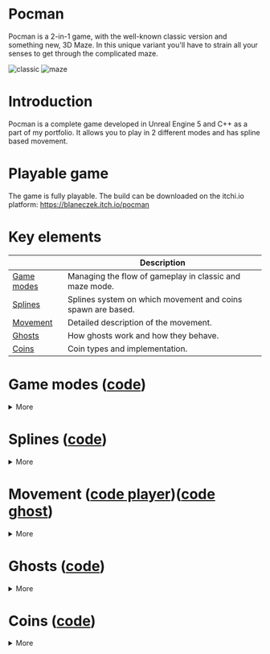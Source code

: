 # Pocman
Pocman is a 2-in-1 game, with the well-known classic version and something new, 3D Maze. In this unique variant you'll have to strain all your senses to get through the complicated maze.

![classic](https://github.com/user-attachments/assets/ce96ebc4-ab6e-4dd2-b071-04a50cc9f48d) ![maze](https://github.com/user-attachments/assets/fdb5eef9-ad6c-4365-8f17-94dc7729361c)

# Introduction
Pocman is a complete game developed in Unreal Engine 5 and C++ as a part of my portfolio. It allows you to play in 2 different modes and has spline based movement.

# Playable game
The game is fully playable. The build can be downloaded on the itchi.io platform:
https://blaneczek.itch.io/pocman

# Key elements

|                                                                               | Description                                                     |
|-------------------------------------------------------------------------------|-----------------------------------------------------------------|
| [Game modes](#game-modes-code)                                                | Managing the flow of gameplay in classic and maze mode.         |
| [Splines](#splines-code)                                                      | Splines system on which movement and coins spawn are based.     |
| [Movement](#movement-code-playercode-ghost)                                   | Detailed description of the movement.                           |
| [Ghosts](#ghosts-code)                                                        | How ghosts work and how they behave.                            |
| [Coins](#coins-code)                                                          | Coin types and implementation.                                  |

# Game modes ([code](Source/PacMan/GameModes/Gameplay))    

<details>
<summary>More</summary>
The rules and gameplay are managed by the game modes. The base class contains all functions that are shared between modes and virtual functions that are ready to be overwritten.
  
```c++
class PACMAN_API APMGameModeBase : public AGameModeBase
{
...
public:
	/** When a player is hit by any ghost */
	virtual void HandleGhostHit();

	/** When a player collects attack coin */
	virtual void StartPlayerAttackState();
	virtual void EndPlayerAttackState() {};

	/** When any ghost sees the player or loses sight of the player */
	virtual void SetPlayerChased(bool IsPlayerChased) {};

	void AddCherryCoin();
	void AddPoints(int32 Points);
	void StopAllMovement();
	void OpenPauseMenu();

protected:
	/** Initializes widgets added to viewport at the beginning that will be used many times later in the game */
	virtual void InitStartingWidgets();

	/** Sets gameplay data from GameInstance depending on the game mode */
	virtual void SetGameplayValues() {};
...
```
In BeginPlay we cache the game instance pointer, as it will be used often later. Then we start the music, set all the necessary values, create widgets and set timers to start the game at the right time.

```c++
void APMGameModeBase::BeginPlay()
{
	Super::BeginPlay();

	GameInstance = Cast<UPMGameInstance>(UGameplayStatics::GetGameInstance(GetWorld()));
	if (!GameInstance)
	{
		UE_LOG(LogTemp, Warning, TEXT("PMGameModeBase::BeginPlay | GameInstance is nullptr"));
		return;
	}
	
	if (IsValid(GameMusic))
	{
		UGameplayStatics::PlaySound2D(GetWorld(), GameMusic);
	}

	SetGameplayValues();
	SetSplines();
		
	InitStartingWidgets();	

	FTimerHandle StartGameTimer;
	GetWorld()->GetTimerManager().SetTimer(StartGameTimer, this, &APMGameModeBase::StartGame, 1.f, false);

	GetWorld()->GetTimerManager().SetTimer(StartMovementTimer, this, &APMGameModeBase::StartAllMovement, 3.f, false);

	CherryCoinDel.BindUFunction(this, FName(TEXT("SpawnSpecialCoin")), CherryCoinClass);
	GetWorld()->GetTimerManager().SetTimer(CherryCoinTimer, CherryCoinDel, 10.f, false);

}
``` 
</details>

# Splines ([code](Source/PacMan/Gameplay/Splines)) 

<details>
<summary>More</summary>
Splines are an important part of the design. They are used for movement (described in the next section) and for the spawning of coins.</br>
All the splines on which the player and the ghosts can move are placed on the level.
	
<img src="https://github.com/user-attachments/assets/120861a8-57ea-4334-a608-705612820c89" width="700">

</br>Each spline must be connected to its neighboring splines.	

<img src="https://github.com/user-attachments/assets/78fedaae-8e6a-4476-8ca2-b5c4b2361864" width="700">

 </br>Due to the fact that there is often a problem with losing references to other actors, I needed to create a simple script that will automatically connect all the splines.

<img src="https://github.com/user-attachments/assets/187602fd-d55d-4cd1-b21f-a8bab3666ff4" width="700">


<img src="https://github.com/user-attachments/assets/b654f8da-fcb1-412d-a4b3-1d635bc51aad" width="700">

</br>Splines are also used to fill levels with coins. To do this, the SpawnCoins function calculates the number of coins depending on the length of the spline and spawns the actors at the correct distance. 

```c++
void APMSpline::SpawnCoins()
{
	if (this->ActorHasTag(FName(TEXT("withoutCoins"))))
	{
		return;
	}

	if (!IsValid(SplineComponent))
	{
		return;
	}
	const int32 CoinsNumber = FMath::RoundToInt(SplineComponent->GetSplineLength() / CoinDistanceOnSpline);

	for (int32 i = 0; i <= CoinsNumber; ++i)
	{		
		const FVector& Location = SplineComponent->GetLocationAtDistanceAlongSpline(CoinDistanceOnSpline * i, ESplineCoordinateSpace::World);
		const FRotator& Rotation = FRotator(0, 0, 0);
		FActorSpawnParameters SpawnInfo;
		SpawnInfo.SpawnCollisionHandlingOverride = ESpawnActorCollisionHandlingMethod::DontSpawnIfColliding;

		switch (UPMGameInstance::GetCurrentLevelType())
		{
			case ELevelType::CLASSIC:
			{
				if (IsValid(ClassicCoinClass))
				{
					GetWorld()->SpawnActor<APMCoin>(ClassicCoinClass, Location, Rotation, SpawnInfo);
				}
				break;
			}
			case ELevelType::MAZE:
			{
				if (IsValid(MazeCoinClass))
				{
					GetWorld()->SpawnActor<APMCoin>(MazeCoinClass, Location, Rotation, SpawnInfo);
				}
				break;
			}
			default: break;
		}
	}
}
```

</details>

# Movement ([code player](Source/PacMan/Gameplay/Player/PMPlayer.cpp))([code ghost](Source/PacMan/Gameplay/Ghosts/PMGhost.cpp))

<details>
<summary>More</summary>
Movement is a key part of both modes. At first I tried the traditional movement and use of collision, but soon realized that I needed something more precise. I decided to use splines for this. In short, the player character and ghosts move along splines. 

```c++
void APMPlayer::Tick(float DeltaTime)
{
	Super::Tick(DeltaTime);

	if (bIsMoving && IsValid(CurrentSpline))
	{
		PositionOnSpline += DeltaTime * MovingDirection * Speed;

		const FVector NewLocation = CurrentSpline->SplineComponent->GetLocationAtDistanceAlongSpline(PositionOnSpline, ESplineCoordinateSpace::World);
		SetActorLocation(NewLocation);
	}

	if (CheckIfAtSplinePoint())
	{
		bIsMoving = false;
		UnmarkSpline();		
		ChooseNewSpline();
		MarkSpline();
	}
}
```

 ```c++
void APMGhost::Tick(float DeltaTime)
{
	Super::Tick(DeltaTime);

	if (bIsMoving && IsValid(CurrentSpline))
	{
		PositionOnSpline += DeltaTime * MovingDirection * Speed;
	
		const FVector NewLocation = CurrentSpline->SplineComponent->GetLocationAtDistanceAlongSpline(PositionOnSpline, ESplineCoordinateSpace::World);
		SetActorLocation(NewLocation);

		if (CheckIfAtPoint())
		{
			bIsMoving = false;
			HandleMovement();
		}
	}
}
```

The challenge was to change directions. With the system of splines and their connections to each other, it was simply enough to change the CurrentSpline along which the character moves. The implementation is different in Ghosts and Player Character. Movement in Ghosts is closely related to their AI, so all the details are in the Ghosts section below. 
</br>In the case of the Player character, the choice of spline depends on the input of the player.
</br></br>The player's input is queued and stored in DesiredDirection. When the end of CurrentSpline is reached, a new spline is set depending on the saved DesiredDirection. The character is rotated and placed on the next spline.  

 ```c++
void APMPlayer::ChooseNewSpline()
{
	APMSpline* NewSpline = nullptr;

	switch (DesiredDirection)
	{
		case EPlayerDirection::UPWARD:
		{
			NewSpline = CurrentSpline->Splines[SplineIndex].UPWARD;
			break;
		}		
		case EPlayerDirection::DOWN:
		{
			NewSpline = CurrentSpline->Splines[SplineIndex].DOWN;
			break;
		}			
		case EPlayerDirection::RIGHT:
		{
			NewSpline = CurrentSpline->Splines[SplineIndex].RIGHT;
			break;
		}			
		case EPlayerDirection::LEFT:
		{
			NewSpline = CurrentSpline->Splines[SplineIndex].LEFT;
			break;
		}		
		default: break;
	}

	// If there is a spline leading to the Ghost base on the desired direction, ignore it, save the desired direction
	// and choose the spline leading forward on the next tick. 
	if (!NewSpline || NewSpline->ActorHasTag(FName(TEXT("releaseGhost"))))
	{
		TempDirection = DesiredDirection;
		DesiredDirection = CurrentDirection;
		return;
	}

	float NewYaw = 0.f;
	if (DesiredDirection == EPlayerDirection::UPWARD)
	{
		NewYaw = -90.f;
	}
	else if (DesiredDirection == EPlayerDirection::DOWN)
	{
		NewYaw = 90.f;
	}	
	else if (DesiredDirection == EPlayerDirection::LEFT)
	{
		NewYaw = 180.f;
	}
	
	SetActorRotation(FRotator(0, NewYaw, 0));
	CurrentSpline = NewSpline;
	PositionOnSpline = (DesiredDirection == EPlayerDirection::UPWARD || DesiredDirection == EPlayerDirection::RIGHT) ? 1.f :
			     CurrentSpline->SplineComponent->GetDistanceAlongSplineAtSplinePoint(1) - 1.f;
	CurrentDirection = DesiredDirection;
	MovingDirection = (DesiredDirection == EPlayerDirection::UPWARD || DesiredDirection == EPlayerDirection::RIGHT) ? 1.f : -1.f;
	bIsMoving = true;

	if (TempDirection != EPlayerDirection::NONE)
	{
		DesiredDirection = TempDirection;
	}
}
```
</br>In classic mode, the input is in 4 directions. Up, left, right, down. By pressing “W” or “up arrow” we queue that direction or do nothing if the character is already moving in that direction. We also check if the current direction is opposite to the upward movement. If so, the character stays in the same spline, but changes the direction of movement.

 ```c++
void APMClassicPlayer::MoveUp()
{
	if (CurrentDirection == EPlayerDirection::UPWARD) return;

	TempDirection = EPlayerDirection::NONE;
	DesiredDirection = EPlayerDirection::UPWARD;

	if (CurrentDirection == EPlayerDirection::DOWN)
	{
		Rotate180(EPlayerDirection::UPWARD);
	}
}
```

</br>In maze mode, there are only 3 inputs available: Left, Right and Backward (spacebar). Desired direction depends on the current direction and is set in clockwise (MoveRight) or counterclockwise (MoveLeft) order. Backward is simply turning around. 

 ```c++
void APMMazePlayer::MoveLeft()
{
	/**
	* Counterclockwise (e.g. if CurrentDirection is RIGHT, DesiredDirection will be UPWARD)
	* 
	*			 UPWARD
	*		    LEFT	RIGHT
	*			  DOWN
	*/
	switch (CurrentDirection)
	{
		case EPlayerDirection::UPWARD:
		{
			DesiredDirection = EPlayerDirection::LEFT;
			break;
		}
		case EPlayerDirection::DOWN:
		{
			DesiredDirection = EPlayerDirection::RIGHT;
			break;
		}
		case EPlayerDirection::LEFT:
		{
			DesiredDirection = EPlayerDirection::DOWN;
			break;
		}
		case EPlayerDirection::RIGHT:
		{			
			DesiredDirection = EPlayerDirection::UPWARD;
			break;
		}
		default: break;
	}

	TempDirection = EPlayerDirection::NONE;
}
```

</details>

# Ghosts ([code](Source/PacMan/Gameplay/Ghosts)) 

<details>
<summary>More</summary>
Ghost has 2 enums: EGhostState, which tells us whether it is currently vulnerable to player attack (the case when the player collects a special coin), and EGhostMovementState, which is used to control movement. 

```c++
UENUM()
enum class EGhostState : uint8
{
	NONE		UMETA(DisplayName = "None"),
	VULNERABLE	UMETA(DisplayName = "Vulnerable")
};

UENUM()
enum class EGhostMovementState : uint8
{
	NONE		UMETA(DisplayName = "None"),
	PASSIVE		UMETA(DisplayName = "Passive"),
	ATTACK		UMETA(DisplayName = "Attack"),
	BASE		UMETA(DisplayName = "Base"),
	RELEASE		UMETA(DisplayName = "Release"),
	HIT		UMETA(DisplayName = "Hit")
};
```

```c++
void APMGhost::HandleMovement()
{
	int32 FoundSpline = 0;

	switch (MovementState)
	{
		case EGhostMovementState::BASE:
		{
			GhostBaseMovement();
			return;
		}
		case EGhostMovementState::PASSIVE:
		{
			TArray<int32> ValidSplines = FindValidSplinesInRandomMovement();
			const int32 ValidSplinesNum = ValidSplines.Num();
			if (ValidSplinesNum == 0)
			{
				TurnAround();
				return;
			}

			const int32 RandomIndex = FMath::RandRange(0, ValidSplinesNum - 1);
			const int32 RandomNum = FMath::RandRange(1, 10);

			//10% chance of turning around if not turned before 
			if (!bTurnedAround && RandomNum < 10)
			{
				FoundSpline = -1;
				bTurnedAround = true;
			}
			else
			{
				FoundSpline = ValidSplines[RandomIndex];
				bTurnedAround = false;
			}
				
			break;
		}
		case EGhostMovementState::ATTACK:
		{
			FoundSpline = FindPath(FName(TEXT("player_MarkedSpline"))); 
			break;
		}
		case EGhostMovementState::RELEASE:
		{
			FoundSpline = FindPath(FName(TEXT("release_MarkedSpline")));
			break;
		}
		case EGhostMovementState::HIT:
		{
			FoundSpline = FindPath(FName(TEXT("base_MarkedSpline")));
			break;
		}
		default: return;
	}

	ChooseNewSpline(FoundSpline);
}

```

<br>BASE state: when Ghost is in the base and moves up and down.

```c++
void APMGhost::GhostBaseMovement()
{
	if ((CurrentSpline->Splines[SplineIndex].UPWARD != nullptr) && (CurrentSpline->Splines[SplineIndex].UPWARD->ActorHasTag(TEXT("releaseGhost"))))
	{
		TurnAround();
		return;
	}

	if (CurrentSpline->Splines[SplineIndex].UPWARD != nullptr)
	{
		MoveToNewSpline(1.f, -90.f, CurrentSpline->Splines[SplineIndex].UPWARD);
		return;
	}

	if (CurrentSpline->Splines[SplineIndex].DOWN != nullptr)
	{
		MoveToNewSpline(-1.f, 90.f, CurrentSpline->Splines[SplineIndex].DOWN);
		return;
	}

	TurnAround();
}
```

<br>PASSIVE state: when Ghost moves freely, choosing random splines

```c++
TArray<int32> APMGhost::FindValidSplinesInRandomMovement()
{
	TArray<int32> OutValidSplines;

	if ((CurrentSpline->Splines[SplineIndex].UPWARD != nullptr) && (!CurrentSpline->Splines[SplineIndex].UPWARD->ActorHasTag(FName(TEXT("releaseGhost")))))
	{
		OutValidSplines.Add(0);
	}
	if ((CurrentSpline->Splines[SplineIndex].DOWN != nullptr) && (!CurrentSpline->Splines[SplineIndex].DOWN->ActorHasTag(FName(TEXT("releaseGhost")))))
	{
		OutValidSplines.Add(1);
	}
	if ((CurrentSpline->Splines[SplineIndex].LEFT != nullptr) && (!CurrentSpline->Splines[SplineIndex].LEFT->ActorHasTag(FName(TEXT("releaseGhost")))))
	{
		OutValidSplines.Add(2);
	}
	if ((CurrentSpline->Splines[SplineIndex].RIGHT != nullptr) && (!CurrentSpline->Splines[SplineIndex].RIGHT->ActorHasTag(FName(TEXT("releaseGhost")))))
	{
		OutValidSplines.Add(3);
	}

	return OutValidSplines;
}
```

<br>ATTACK state: when Ghost has seen the player and chases him through the splines. I used the BFS algorithm to find the best path between the Player character and Ghost.

```c++
// Implementation of the BFS (Breadth-First Search) algorithm to find a path to a target spline.
int32 APMGhost::FindPath(const FName& SplineTag)
{
	TMap<FString, APMSpline*> VisitedSplines;

	// Queue to store splines to be visited next and index of first spline from which the path begins (FSplineQueueData.FirstSplineIndex).
	TQueue<FSplineQueueData> SplineQueue;

	// Get all the splines from where the paths start 
	TMap<int32, APMSpline*> ValidSplines = FindValidSplinesInMarkedMovement(CurrentSpline, SplineIndex);

	for (const auto& Item : ValidSplines)
	{
		// Check if the ghost is already on the target spline.
		if (Item.Value->ActorHasTag(SplineTag))
		{
			ReachingMarkedSpline();
			return Item.Key;			
		}
		SplineQueue.Enqueue(FSplineQueueData(Item.Key, Item.Key, Item.Value));	
	}

	while (!SplineQueue.IsEmpty())
	{
		APMSpline* CheckedSpline = SplineQueue.Peek()->Spline;
		const int32 FirstSpline = SplineQueue.Peek()->FirstSplineIndex;
		const int32 NextSplineIndex = SplineQueue.Peek()->CurrentSplineIndex;
		SplineQueue.Pop();

		// 0 - UPWARD, 1 - DOWN, 2 - LEFT, 3 - RIGHT
		if (NextSplineIndex == 0 || NextSplineIndex == 3)
		{
			ValidSplines = FindValidSplinesInMarkedMovement(CheckedSpline, 1);
		}
		else if (NextSplineIndex == 1 || NextSplineIndex == 2)
		{
			ValidSplines = FindValidSplinesInMarkedMovement(CheckedSpline, 0);
		}

		for (const auto& Item : ValidSplines)
		{
			FString SplineName = Item.Value->GetName();
			if (!VisitedSplines.Contains(SplineName))
			{
				VisitedSplines.Add(SplineName, Item.Value);
				SplineQueue.Enqueue(FSplineQueueData(FirstSpline, Item.Key, Item.Value));

				if ( Item.Value->ActorHasTag(SplineTag))
				{
					// Next spline the ghost should enter to reach the target spline 
					return FirstSpline;
				}
			}
		}		
	}

	// If the path doesn't exist, turn around
	return -1;
}
```

<br>RELEASE state: when Ghost leaves the base, it uses the FindPath function. 

<br>HIT state: when Ghost was hit by a player, it uses the FindPath function to return to the base.

</details>

# Coins ([code](Source/PacMan/Gameplay/Coins)) 

<details>
<summary>More</summary>
Coins are divided into different types: basic, cherry, life, map. Each has a different use but share one common functionality, they can be collected by the player.</br></br>    
Inheritance and IMPMInteractionInterface allows all coin types to easily communicate with the player character.
  
```c++
class PACMAN_API APMCoin : public AActor, public IPMInteractionInterface
{
  ...
public:
	virtual int32 Interaction() override; 
```
</br>
In this case, in the PMPlayer class, the OnOverlapBegin function when interacting with each coin calls a function that adds potential points and at the same time calls a function Interaction()  which has a different implementation depending on the type of coin.

```c++
void APMPlayer::OnOverlapBegin(UPrimitiveComponent* OverlappedComp, AActor* OtherActor, UPrimitiveComponent* OtherComp,
                              int32 OtherBodyIndex, bool bFromSweep, const FHitResult& SweepResult)
{
	if (OtherActor && (OtherActor != this) && OtherComp)
	{
		if (IPMInteractionInterface* InteractionInterface = Cast<IPMInteractionInterface>(OtherActor))
		{
			GameMode->AddPoints(InteractionInterface->Interaction());
		}
	}
}
```
```c++
int32 APMMapCoin::Interaction()
{
	if (APMGameModeMaze* GameMode = Cast<APMGameModeMaze>(UGameplayStatics::GetGameMode(GetWorld())))
	{	
		// Interact only when the player does not have all the maps
		if (GameMode->GetMapsNumber() < 2)
		{			
			if (PickUpSound != nullptr)
			{
				UGameplayStatics::PlaySound2D(GetWorld(), PickUpSound);
			}
			GameMode->AddMap();		
			Destroy();
		}
	}
	return 0;
}
```
```c++
int32 APMAttackCoin::Interaction()
{
	if (APMGameModeBase* GameMode = Cast<APMGameModeBase>(UGameplayStatics::GetGameMode(GetWorld())))
	{
		GameMode->StartPlayerAttackState();
	}
	CoinsCounter--;
	Destroy();
	return 10;
}
```
</details>
